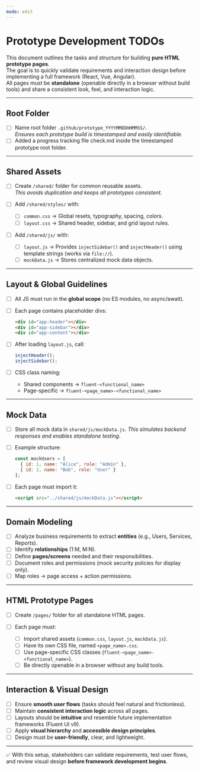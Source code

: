 ```yaml
---
mode: edit
---
```


# Prototype Development TODOs

This document outlines the tasks and structure for building **pure HTML prototype pages**.  
The goal is to quickly validate requirements and interaction design before implementing a full framework (React, Vue, Angular).  
All pages must be **standalone** (openable directly in a browser without build tools) and share a consistent look, feel, and interaction logic.

---

## Root Folder
- [ ] Name root folder `.github/prototype_YYYYMMDDHHMMSS/`.  
  _Ensures each prototype build is timestamped and easily identifiable._
- [ ] Added a progress tracking file check.md inside the timestamped prototype root folder.

---

## Shared Assets
- [ ] Create `/shared/` folder for common reusable assets.  
  _This avoids duplication and keeps all prototypes consistent._

- [ ] Add `/shared/styles/` with:
  - [ ] `common.css` → Global resets, typography, spacing, colors.
  - [ ] `layout.css` → Shared header, sidebar, and grid layout rules.

- [ ] Add `/shared/js/` with:
  - [ ] `layout.js` → Provides `injectSidebar()` and `injectHeader()` using template strings (works via `file://`).
  - [ ] `mockData.js` → Stores centralized mock data objects.

---

## Layout & Global Guidelines
- [ ] All JS must run in the **global scope** (no ES modules, no async/await).
- [ ] Each page contains placeholder divs:
  ```html
  <div id="app-header"></div>
  <div id="app-sidebar"></div>
  <div id="app-content"></div>
  ```

- [ ] After loading `layout.js`, call:

  ```js
  injectHeader();
  injectSidebar();
  ```
* [ ] CSS class naming:

  * Shared components → `fluent-<functional_name>`
  * Page-specific → `fluent-<page_name>-<functional_name>`

---

## Mock Data

* [ ] Store all mock data in `shared/js/mockData.js`.
  *This simulates backend responses and enables standalone testing.*

* [ ] Example structure:

  ```js
  const mockUsers = [
    { id: 1, name: "Alice", role: "Admin" },
    { id: 2, name: "Bob", role: "User" }
  ];
  ```

* [ ] Each page must import it:

  ```html
  <script src="../shared/js/mockData.js"></script>
  ```

---

## Domain Modeling

* [ ] Analyze business requirements to extract **entities** (e.g., Users, Services, Reports).
* [ ] Identify **relationships** (1\:M, M\:N).
* [ ] Define **pages/screens** needed and their responsibilities.
* [ ] Document roles and permissions (mock security policies for display only).
* [ ] Map roles → page access + action permissions.

---

## HTML Prototype Pages

* [ ] Create `/pages/` folder for all standalone HTML pages.
* [ ] Each page must:

  * [ ] Import shared assets (`common.css`, `layout.js`, `mockData.js`).
  * [ ] Have its own CSS file, named `<page_name>.css`.
  * [ ] Use page-specific CSS classes (`fluent-<page_name>-<functional_name>`).
  * [ ] Be directly openable in a browser without any build tools.

---

## Interaction & Visual Design

* [ ] Ensure **smooth user flows** (tasks should feel natural and frictionless).
* [ ] Maintain **consistent interaction logic** across all pages.
* [ ] Layouts should be **intuitive** and resemble future implementation frameworks (Fluent UI v9).
* [ ] Apply **visual hierarchy** and **accessible design principles**.
* [ ] Design must be **user-friendly**, clear, and lightweight.

---

✅ With this setup, stakeholders can validate requirements, test user flows, and review visual design **before framework development begins**.


